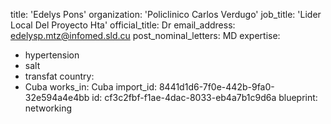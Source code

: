 title: 'Edelys Pons'
organization: 'Policlinico Carlos Verdugo'
job_title: 'Lider Local Del Proyecto Hta'
official_title: Dr
email_address: edelysp.mtz@infomed.sld.cu
post_nominal_letters: MD
expertise:
  - hypertension
  - salt
  - transfat
country:
  - Cuba
works_in: Cuba
import_id: 8441d1d6-7f0e-442b-9fa0-32e594a4e4bb
id: cf3c2fbf-f1ae-4dac-8033-eb4a7b1c9d6a
blueprint: networking
